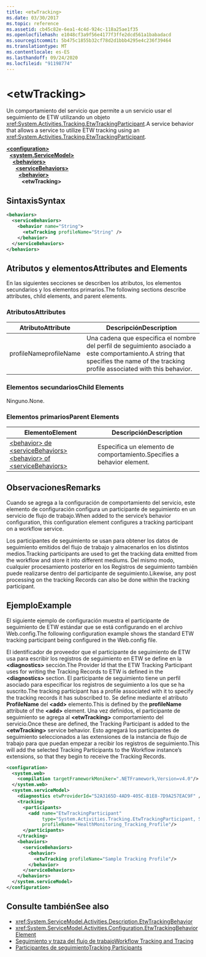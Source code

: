 ```yaml
---
title: <etwTracking>
ms.date: 03/30/2017
ms.topic: reference
ms.assetid: cb45c82e-6ea1-4c4d-924c-118a25ae1f35
ms.openlocfilehash: e1048cf3a9f56e4177f3ffe2dcd561a1babadacd
ms.sourcegitcommit: 5b475c1855b32cf78d2d1bbb4295e4c236f39464
ms.translationtype: MT
ms.contentlocale: es-ES
ms.lasthandoff: 09/24/2020
ms.locfileid: "91198774"
---
```

# \<etwTracking>

<span data-ttu-id="6b99f-101">Un comportamiento del servicio que permite a un servicio usar el seguimiento de ETW utilizando un objeto <xref:System.Activities.Tracking.EtwTrackingParticipant>.</span><span class="sxs-lookup"><span data-stu-id="6b99f-101">A service behavior that allows a service to utilize ETW tracking using an <xref:System.Activities.Tracking.EtwTrackingParticipant>.</span></span>  
  
[**\<configuration>**](../configuration-element.md)\
&nbsp;&nbsp;[**\<system.ServiceModel>**](system-servicemodel-of-workflow.md)\
&nbsp;&nbsp;&nbsp;&nbsp;[**\<behaviors>**](behaviors-of-workflow.md)\
&nbsp;&nbsp;&nbsp;&nbsp;&nbsp;&nbsp;[**\<serviceBehaviors>**](servicebehaviors-of-workflow.md)\
&nbsp;&nbsp;&nbsp;&nbsp;&nbsp;&nbsp;&nbsp;&nbsp;[**\<behavior>**](behavior-of-servicebehaviors-of-workflow.md)\
&nbsp;&nbsp;&nbsp;&nbsp;&nbsp;&nbsp;&nbsp;&nbsp;&nbsp;&nbsp;**\<etwTracking>**  
  
## <a name="syntax"></a><span data-ttu-id="6b99f-102">Sintaxis</span><span class="sxs-lookup"><span data-stu-id="6b99f-102">Syntax</span></span>  
  
```xml  
<behaviors>
  <serviceBehaviors>
    <behavior name="String">
      <etwTracking profileName="String" />
    </behavior>
  </serviceBehaviors>
</behaviors>  
```  
  
## <a name="attributes-and-elements"></a><span data-ttu-id="6b99f-103">Atributos y elementos</span><span class="sxs-lookup"><span data-stu-id="6b99f-103">Attributes and Elements</span></span>  

 <span data-ttu-id="6b99f-104">En las siguientes secciones se describen los atributos, los elementos secundarios y los elementos primarios.</span><span class="sxs-lookup"><span data-stu-id="6b99f-104">The following sections describe attributes, child elements, and parent elements.</span></span>  
  
### <a name="attributes"></a><span data-ttu-id="6b99f-105">Atributos</span><span class="sxs-lookup"><span data-stu-id="6b99f-105">Attributes</span></span>  
  
|<span data-ttu-id="6b99f-106">Atributo</span><span class="sxs-lookup"><span data-stu-id="6b99f-106">Attribute</span></span>|<span data-ttu-id="6b99f-107">Descripción</span><span class="sxs-lookup"><span data-stu-id="6b99f-107">Description</span></span>|  
|---------------|-----------------|  
|<span data-ttu-id="6b99f-108">profileName</span><span class="sxs-lookup"><span data-stu-id="6b99f-108">profileName</span></span>|<span data-ttu-id="6b99f-109">Una cadena que especifica el nombre del perfil de seguimiento asociado a este comportamiento.</span><span class="sxs-lookup"><span data-stu-id="6b99f-109">A string that specifies the name of the tracking profile associated with this behavior.</span></span>|  
  
### <a name="child-elements"></a><span data-ttu-id="6b99f-110">Elementos secundarios</span><span class="sxs-lookup"><span data-stu-id="6b99f-110">Child Elements</span></span>  

 <span data-ttu-id="6b99f-111">Ninguno.</span><span class="sxs-lookup"><span data-stu-id="6b99f-111">None.</span></span>  
  
### <a name="parent-elements"></a><span data-ttu-id="6b99f-112">Elementos primarios</span><span class="sxs-lookup"><span data-stu-id="6b99f-112">Parent Elements</span></span>  
  
|<span data-ttu-id="6b99f-113">Elemento</span><span class="sxs-lookup"><span data-stu-id="6b99f-113">Element</span></span>|<span data-ttu-id="6b99f-114">Descripción</span><span class="sxs-lookup"><span data-stu-id="6b99f-114">Description</span></span>|  
|-------------|-----------------|  
|[<span data-ttu-id="6b99f-115">\<behavior> de \<serviceBehaviors></span><span class="sxs-lookup"><span data-stu-id="6b99f-115">\<behavior> of \<serviceBehaviors></span></span>](behavior-of-servicebehaviors-of-workflow.md)|<span data-ttu-id="6b99f-116">Especifica un elemento de comportamiento.</span><span class="sxs-lookup"><span data-stu-id="6b99f-116">Specifies a behavior element.</span></span>|  
  
## <a name="remarks"></a><span data-ttu-id="6b99f-117">Observaciones</span><span class="sxs-lookup"><span data-stu-id="6b99f-117">Remarks</span></span>  

 <span data-ttu-id="6b99f-118">Cuando se agrega a la configuración de comportamiento del servicio, este elemento de configuración configura un participante de seguimiento en un servicio de flujo de trabajo.</span><span class="sxs-lookup"><span data-stu-id="6b99f-118">When added to the service’s behavior configuration, this configuration element configures a tracking participant on a workflow service.</span></span>  
  
 <span data-ttu-id="6b99f-119">Los participantes de seguimiento se usan para obtener los datos de seguimiento emitidos del flujo de trabajo y almacenarlos en los distintos medios.</span><span class="sxs-lookup"><span data-stu-id="6b99f-119">Tracking participants are used to get the tracking data emitted from the workflow and store it into different mediums.</span></span> <span data-ttu-id="6b99f-120">Del mismo modo, cualquier procesamiento posterior en los Registros de seguimiento también puede realizarse dentro del participante de seguimiento.</span><span class="sxs-lookup"><span data-stu-id="6b99f-120">Likewise, any post processing on the tracking Records can also be done within the tracking participant.</span></span>  
  
## <a name="example"></a><span data-ttu-id="6b99f-121">Ejemplo</span><span class="sxs-lookup"><span data-stu-id="6b99f-121">Example</span></span>  

 <span data-ttu-id="6b99f-122">El siguiente ejemplo de configuración muestra el participante de seguimiento de ETW estándar que se está configurando en el archivo Web.config.</span><span class="sxs-lookup"><span data-stu-id="6b99f-122">The following configuration example shows the standard ETW tracking participant being configured in the Web.config file.</span></span>  
  
 <span data-ttu-id="6b99f-123">El identificador de proveedor que el participante de seguimiento de ETW usa para escribir los registros de seguimiento en ETW se define en la **\<diagnostics>** sección.</span><span class="sxs-lookup"><span data-stu-id="6b99f-123">The Provider Id that the ETW Tracking Participant uses for writing the Tracking Records to ETW is defined in the **\<diagnostics>** section.</span></span> <span data-ttu-id="6b99f-124">El participante de seguimiento tiene un perfil asociado para especificar los registros de seguimiento a los que se ha suscrito.</span><span class="sxs-lookup"><span data-stu-id="6b99f-124">The tracking participant has a profile associated with it to specify the tracking records it has subscribed to.</span></span> <span data-ttu-id="6b99f-125">Se define mediante el atributo **ProfileName** del **\<add>** elemento.</span><span class="sxs-lookup"><span data-stu-id="6b99f-125">This is defined by the **profileName** attribute of the **\<add>** element.</span></span> <span data-ttu-id="6b99f-126">Una vez definidos, el participante de seguimiento se agrega al **\<etwTracking>** comportamiento del servicio.</span><span class="sxs-lookup"><span data-stu-id="6b99f-126">Once these are defined, the Tracking Participant is added to the **\<etwTracking>** service behavior.</span></span> <span data-ttu-id="6b99f-127">Esto agregará los participantes de seguimiento seleccionados a las extensiones de la instancia de flujo de trabajo para que puedan empezar a recibir los registros de seguimiento.</span><span class="sxs-lookup"><span data-stu-id="6b99f-127">This will add the selected Tracking Participants to the Workflow instance’s extensions, so that they begin to receive the Tracking Records.</span></span>  
  
```xml  
<configuration>
  <system.web>
    <compilation targetFrameworkMoniker=".NETFramework,Version=v4.0"/>
  </system.web>
  <system.serviceModel>
    <diagnostics etwProviderId="52A3165D-4AD9-405C-B1E8-7D9A257EAC9F" />
    <tracking>
      <participants>
        <add name="EtwTrackingParticipant"
             type="System.Activities.Tracking.EtwTrackingParticipant, System.Activities, Version=4.0.0.0, Culture=neutral, PublicKeyToken=31bf3856ad364e35"
             profileName="HealthMonitoring_Tracking_Profile"/>
      </participants>
    </tracking>
    <behaviors>
      <serviceBehaviors>
        <behavior>
          <etwTracking profileName="Sample Tracking Profile"/>  
        </behavior>
      </serviceBehaviors>
    </behaviors>
  </system.serviceModel>
</configuration>  
```  
  
## <a name="see-also"></a><span data-ttu-id="6b99f-128">Consulte también</span><span class="sxs-lookup"><span data-stu-id="6b99f-128">See also</span></span>

- <xref:System.ServiceModel.Activities.Description.EtwTrackingBehavior>
- <xref:System.ServiceModel.Activities.Configuration.EtwTrackingBehaviorElement>
- [<span data-ttu-id="6b99f-129">Seguimiento y traza del flujo de trabajo</span><span class="sxs-lookup"><span data-stu-id="6b99f-129">Workflow Tracking and Tracing</span></span>](../../../windows-workflow-foundation/workflow-tracking-and-tracing.md)
- [<span data-ttu-id="6b99f-130">Participantes de seguimiento</span><span class="sxs-lookup"><span data-stu-id="6b99f-130">Tracking Participants</span></span>](../../../windows-workflow-foundation/tracking-participants.md)
